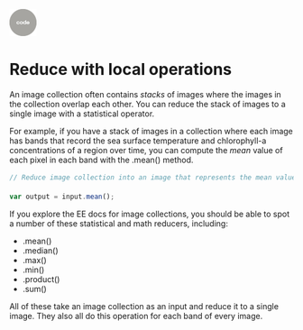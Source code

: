 ![code](../../images/code.png)  

# Reduce with local operations  

An image collection often contains _stacks_ of images where the images in the collection overlap each other. You can reduce the stack of images to a single image with a statistical operator.  

For example, if you have a stack of images in a collection where each image has bands that record the sea surface temperature and chlorophyll-a concentrations of a region over time, you can compute the _mean_ value of each pixel in each band with the .mean() method.    

```js
// Reduce image collection into an image that represents the mean value for each pixel in the collection.

var output = input.mean();

```

If you explore the EE docs for image collections, you should be able to spot a number of these statistical and math reducers, including:  

- .mean()
- .median()
- .max()  
- .min()  
- .product()  
- .sum()

All of these take an image collection as an input and reduce it to a single image. They also all do this operation for each band of every image.  
